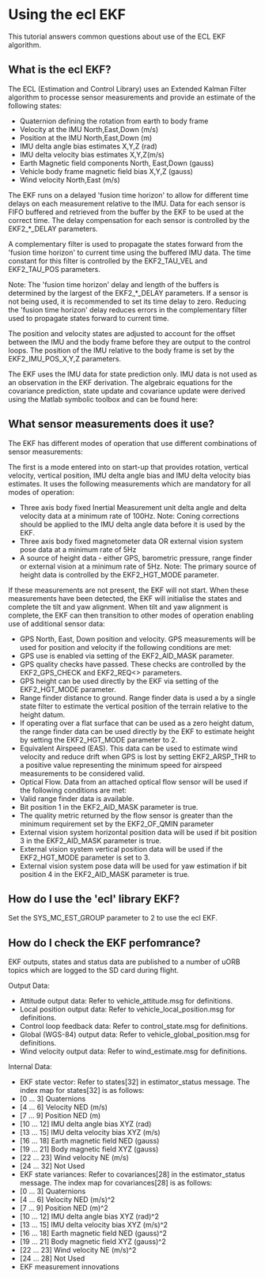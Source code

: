 # Using the ecl EKF
This tutorial answers common questions about use of the ECL EKF algorithm. 

## What is the ecl EKF?
The ECL (Estimation and Control Library) uses an Extended Kalman Filter algorithm to processe sensor measurements and provide an estimate of the following states:

* Quaternion defining the rotation from earth to body frame
* Velocity at the IMU North,East,Down (m/s)
* Position at the IMU North,East,Down (m)
* IMU delta angle bias estimates X,Y,Z (rad)
* IMU delta velocity bias estimates X,Y,Z(m/s)
* Earth Magnetic field components North, East,Down (gauss)
* Vehicle body frame magnetic field bias X,Y,Z (gauss)
* Wind velocity North,East (m/s)

The EKF runs on a delayed 'fusion time horizon' to allow for different time delays on each measurement relative to the IMU. Data for each sensor is FIFO buffered and retrieved from the buffer by the EKF to be used at the correct time. The delay compensation for each sensor is controlled by the EKF2_*_DELAY parameters.

A complementary filter is used to propagate the states forward from the 'fusion time horizon' to current time using the buffered IMU data. The time constant for this filter is controlled by the EKF2_TAU_VEL and EKF2_TAU_POS parameters.

Note: The 'fusion time horizon' delay and length of the buffers is determined by the largest of the EKF2_*_DELAY parameters. If a sensor is not being used, it is recommended to set its time delay to zero. Reducing the 'fusion time horizon' delay reduces errors in the complementary filter used to propagate states forward to current time.

The position and velocity states are adjusted to account for the offset between the IMU and the body frame before they are output to the control loops. The position of the IMU relative to the body frame is set by the EKF2_IMU_POS_X,Y,Z parameters.

The EKF uses the IMU data for state prediction only. IMU data is not used as an observation in the EKF derivation. The algebraic equations for the covariance prediction, state update and covariance update were derived using the Matlab symbolic toolbox and can be found here: [](https://github.com/PX4/ecl/blob/master/matlab/scripts/Inertial%20Nav%20EKF/GenerateNavFilterEquations.m)

## What sensor measurements does it use?
The EKF has different modes of operation that use different combinations of sensor measurements:

The first is a mode entered into on start-up that provides rotation, vertical velocity,  vertical position, IMU delta angle bias and IMU delta velocity bias estimates. It uses the following measurements which are mandatory for all modes of operation:

* Three axis body fixed Inertial Measurement unit delta angle and delta velocity data at a minimum rate of 100Hz. Note: Coning corrections should be applied to the IMU delta angle data before it is used by the EKF.
* Three axis body fixed magnetometer data OR external vision system pose data at a minimum rate of 5Hz 
* A source of height data - either GPS, barometric pressure, range finder or external vision at a minimum rate of 5Hz. Note: The primary source of height data is controlled by the EKF2_HGT_MODE parameter. 

If these measurements are not present, the EKF will not start. When these measurements have been detected, the EKF will initialise the states and complete the tilt and yaw alignment. When tilt and yaw alignment is complete, the EKF can then transition to other modes of operation  enabling use of additional sensor data:

* GPS North, East, Down position and velocity. GPS measurements will be used for position and velocity if the following conditions are met:
 * GPS use is enabled via setting of the EKF2_AID_MASK parameter.
 * GPS quality checks have passed. These checks are controlled by the EKF2_GPS_CHECK and EKF2_REQ<> parameters. 
 * GPS height can be used directly by the EKF via setting of the EKF2_HGT_MODE parameter.
* Range finder distance to ground. Range finder data is used a by a single state filter to estimate the vertical position of the terrain relative to the height datum. 
 * If operating over a flat surface that can be used as a zero height datum, the range finder data can be used directly by the EKF to estimate height by setting the EKF2_HGT_MODE parameter to 2. 
* Equivalent Airspeed (EAS). This data can be used to estimate wind velocity and reduce drift when GPS is lost by setting EKF2_ARSP_THR to a positive value representing the minimum speed for airspeed measurements to be considered valid.
* Optical Flow. Data from an attached optical flow sensor will be used if the following conditions are met:
 * Valid range finder data is available.
 * Bit position 1 in the EKF2_AID_MASK parameter is true.
 * The quality metric returned by the flow sensor is greater than the minimum requirement set by the EKF2_OF_QMIN parameter
* External vision system horizontal position data will be used if bit position 3 in the EKF2_AID_MASK parameter is true.
* External vision system vertical position data will be used if the EKF2_HGT_MODE parameter is set to 3.
* External vision system pose data will be used for yaw estimation if bit position 4 in the EKF2_AID_MASK parameter is true.

## How do I use the 'ecl' library EKF?
Set the SYS_MC_EST_GROUP parameter to 2 to use the ecl EKF.

## How do I check the EKF perfomrance?
EKF outputs, states and status data are published to a number of uORB topics which are logged to the SD card during flight.

Output Data:

* Attitude output data: Refer to vehicle_attitude.msg for definitions.
* Local position output data: Refer to vehicle_local_position.msg for definitions.
* Control loop feedback data: Refer to control_state.msg for definitions.
* Global (WGS-84) output data: Refer to vehicle_global_position.msg for definitions.
* Wind velocity output data: Refer to wind_estimate.msg for definitions.

Internal Data:

* EKF state vector: Refer to states[32] in estimator_status message. The index map for states[32] is as follows:
 * [0 ... 3] Quaternions
 * [4 ... 6] Velocity NED (m/s)
 * [7 ... 9] Position NED (m)
 * [10 ... 12] IMU delta angle bias XYZ (rad)
 * [13 ... 15] IMU delta velocity bias XYZ (m/s)
 * [16 ... 18] Earth magnetic field NED (gauss)
 * [19 ... 21] Body magnetic field XYZ (gauss)
 * [22 ... 23] Wind velocity NE (m/s)
 * [24 ... 32] Not Used
* EKF state variances: Refer to covariances[28] in the estimator_status message. The index map for covariances[28] is as follows:
 * [0 ... 3] Quaternions
 * [4 ... 6] Velocity NED (m/s)^2
 * [7 ... 9] Position NED (m)^2
 * [10 ... 12] IMU delta angle bias XYZ (rad)^2
 * [13 ... 15] IMU delta velocity bias XYZ (m/s)^2
 * [16 ... 18] Earth magnetic field NED (gauss)^2
 * [19 ... 21] Body magnetic field XYZ (gauss)^2
 * [22 ... 23] Wind velocity NE (m/s)^2
 * [24 ... 28] Not Used
* EKF measurement innovations

